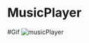 # MusicPlayer

#Gif
![musicPlayer](https://github.com/eliftugull/MusicPlayer/assets/140808923/e95f9e9e-1433-45bc-b447-4b92fbb2d411)
